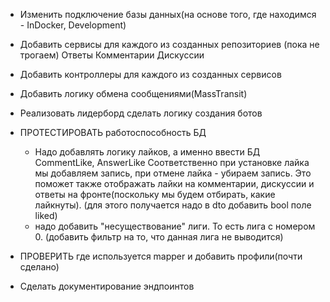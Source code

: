 - Изменить подключение базы данных(на основе того, где находимся - InDocker, Development)

- Добавить сервисы для каждого из созданных репозиториев
  (пока не трогаем)
  Ответы
  Комментарии
  Дискуссии

- Добавить контроллеры для каждого из созданных сервисов


- Добавить логику обмена сообщениями(MassTransit)
- Реализовать лидерборд
  сделать логику создания ботов

- ПРОТЕСТИРОВАТЬ работоспособность БД
  - Надо добавлять логику лайков, а именно ввести БД CommentLike, AnswerLike
  Соответственно при установке лайка мы добавляем запись, при отмене лайка - убираем запись.
  Это поможет также отображать лайки на комментарии, дискуссии и ответы на фронте(поскольку мы будем отбирать, какие лайкнуты).
  (для этого получается надо в dto добавить bool поле liked)
  - надо добавить "несуществование" лиги. То есть лига с номером 0. 
    (добавить фильтр на то, что данная лига не выводится)

- ПРОВЕРИТЬ где используется mapper и добавить профили(почти сделано)

- Сделать документирование эндпоинтов